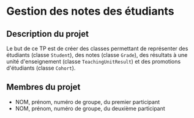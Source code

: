 # Gestion des notes des étudiants

## Description du projet

Le but de ce TP est de créer des classes permettant de représenter des étudiants (classe `Student`), des notes (classe `Grade`), des résultats à une unité d'enseignement (classe `TeachingUnitResult`) et des promotions d'étudiants (classe `Cohort`).

## Membres du projet

- NOM, prénom, numéro de groupe, du premier participant
- NOM, prénom, numéro de groupe, du deuxième participant
